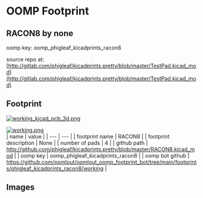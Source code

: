 # OOMP Footprint  
## RACON8  by none  
  
oomp key: oomp_phigleaf_kicadprints_racon8  
  
source repo at: [http://gitlab.com/phigleaf/kicadprints.pretty/blob/master/TestPad.kicad_mod](http://gitlab.com/phigleaf/kicadprints.pretty/blob/master/TestPad.kicad_mod)  
## Footprint  
  
[![working_kicad_pcb_3d.png](working_kicad_pcb_3d_600.png)](working_kicad_pcb_3d.png)  
  
[![working.png](working_600.png)](working.png)  
| name | value | 
| --- | --- | 
| footprint name | RACON8 | 
| footprint description | None | 
| number of pads | 4 | 
| github path | http://github.com/phigleaf/kicadprints.pretty/blob/master/RACON8.kicad_mod | 
| oomp key | oomp_phigleaf_kicadprints_racon8 | 
| oomp bot github | https://github.com/oomlout/oomlout_oomp_footprint_bot/tree/main/footprints/phigleaf_kicadprints_racon8/working | 
## Images  
